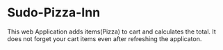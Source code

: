 # Sudo-Pizza-Inn
This web Application adds items(Pizza) to cart and calculates the total. It does not forget your cart items even after refreshing the applicaton.
